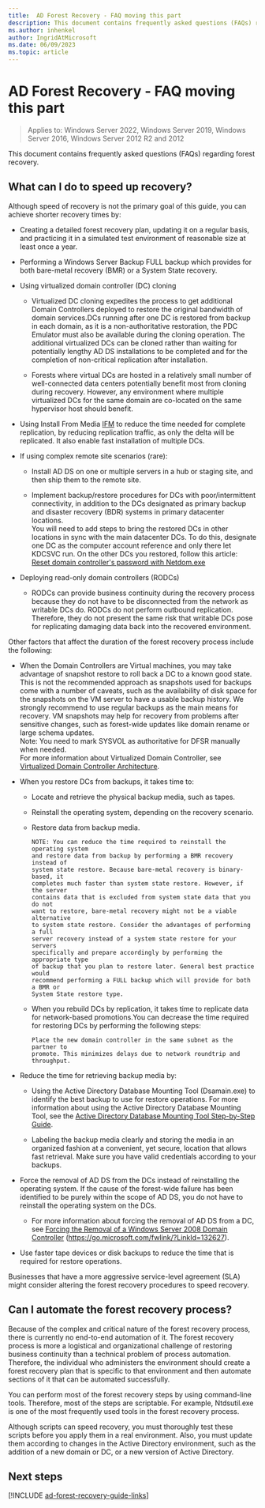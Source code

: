 ```yaml
---
title:  AD Forest Recovery - FAQ moving this part
description: This document contains frequently asked questions (FAQs) regarding forest recovery.
ms.author: inhenkel
author: IngridAtMicrosoft
ms.date: 06/09/2023
ms.topic: article
---
```


# AD Forest Recovery - FAQ moving this part

> Applies to: Windows Server 2022, Windows Server 2019, Windows Server 2016, Windows Server 2012 R2 and 2012

This document contains frequently asked questions (FAQs) regarding forest recovery.

## What can I do to speed up recovery?

Although speed of recovery is not the primary goal of this guide, you can
achieve shorter recovery times by:

- Creating a detailed forest recovery plan, updating it on a regular basis,
    and practicing it in a simulated test environment of reasonable size at
    least once a year.

- Performing a Windows Server Backup FULL backup which provides for both
    bare-metal recovery (BMR) or a System State recovery.

- Using virtualized domain controller (DC) cloning

  - Virtualized DC cloning expedites the process to get additional Domain
        Controllers deployed to restore the original bandwidth of domain
        services.DCs running after one DC is restored from backup in each
        domain, as it is a non-authoritative restoration, the PDC Emulator must
        also be available during the cloning operation. The additional
        virtualized DCs can be cloned rather than waiting for potentially
        lengthy AD DS installations to be completed and for the completion of
        non-critical replication after installation.

  - Forests where virtual DCs are hosted in a relatively small number of
        well-connected data centers potentially benefit most from cloning during
        recovery. However, any environment where multiple virtualized DCs for
        the same domain are co-located on the same hypervisor host should
        benefit.

- Using Install From Media [IFM](https://social.technet.microsoft.com/wiki/contents/articles/8630.active-directory-step-by-step-guide-to-install-an-additional-domain-controller-using-ifm.aspx)
    to reduce the time needed for complete replication, by reducing replication
    traffic, as only the delta will be replicated. It also enable fast
    installation of multiple DCs.

- If using complex remote site scenarios (rare):

  - Install AD DS on one or multiple servers in a hub or staging site, and
        then ship them to the remote site.

  - Implement backup/restore procedures for DCs with poor/intermittent
        connectivity, in addition to the DCs designated as primary backup and
        disaster recovery (BDR) systems in primary datacenter locations.  
        You will need to add steps to bring the restored DCs in other locations
        in sync with the main datacenter DCs. To do this, designate one DC as
        the computer account reference and only there let KDCSVC run. On the
        other DCs you restored, follow this article:  
        [Reset domain controller's password with Netdom.exe](/troubleshoot/windows-server/windows-security/use-netdom-reset-domain-controller-password)

- Deploying read-only domain controllers (RODCs)

  - RODCs can provide business continuity during the recovery process
        because they do not have to be disconnected from the network as writable
        DCs do. RODCs do not perform outbound replication. Therefore, they do
        not present the same risk that writable DCs pose for replicating
        damaging data back into the recovered environment.

Other factors that affect the duration of the forest recovery process include
the following:

- When the Domain Controllers are Virtual machines, you may take advantage of
    snapshot restore to roll back a DC to a known good state. This is not the
    recommended approach as snapshots used for backups come with a number of
    caveats, such as the availability of disk space for the snapshots on the VM
    server to have a usable backup history. We strongly recommend to use regular
    backups as the main means for recovery. VM snapshots may help for recovery
    from problems after sensitive changes, such as forest-wide updates like
    domain rename or large schema updates.  
    Note: You need to mark SYSVOL as authoritative for DFSR manually when
    needed.  
    For more information about Virtualized Domain Controller, see [Virtualized Domain Controller Architecture](/windows-server/identity/ad-ds/get-started/virtual-dc/virtualized-domain-controller-architecture.md).

- When you restore DCs from backups, it takes time to:

  - Locate and retrieve the physical backup media, such as tapes.

  - Reinstall the operating system, depending on the recovery scenario.

  - Restore data from backup media.

        NOTE: You can reduce the time required to reinstall the operating system
        and restore data from backup by performing a BMR recovery instead of
        system state restore. Because bare-metal recovery is binary-based, it
        completes much faster than system state restore. However, if the server
        contains data that is excluded from system state data that you do not
        want to restore, bare-metal recovery might not be a viable alternative
        to system state restore. Consider the advantages of performing a full
        server recovery instead of a system state restore for your servers
        specifically and prepare accordingly by performing the appropriate type
        of backup that you plan to restore later. General best practice would
        recommend performing a FULL backup which will provide for both a BMR or
        System State restore type.

  - When you rebuild DCs by replication, it takes time to replicate data for
        network-based promotions.You can decrease the time required for
        restoring DCs by performing the following steps:

        Place the new domain controller in the same subnet as the partner to
        promote. This minimizes delays due to network roundtrip and throughput.

- Reduce the time for retrieving backup media by:

  - Using the Active Directory Database Mounting Tool (Dsamain.exe) to
        identify the best backup to use for restore operations. For more
        information about using the Active Directory Database Mounting Tool, see
        the [Active Directory Database Mounting Tool Step-by-Step Guide](/previous-versions/windows/it-pro/windows-server-2008-R2-and-2008/cc753609(v=ws.10)). <!-- change this link -->

  - Labeling the backup media clearly and storing the media in an organized
        fashion at a convenient, yet secure, location that allows fast
        retrieval. Make sure you have valid credentials according to your
        backups.

- Force the removal of AD DS from the DCs instead of reinstalling the
    operating system. If the cause of the forest-wide failure has been
    identified to be purely within the scope of AD DS, you do not have to
    reinstall the operating system on the DCs.

  - For more information about forcing the removal of AD DS from a DC, see [Forcing the Removal of a Windows Server 2008 Domain
        Controller](/previous-versions/windows/it-pro/windows-server-2008-R2-and-2008/cc731871(v=ws.10))
        (<https://go.microsoft.com/fwlink/?LinkId=132627>). <!-- change this link -->

- Use faster tape devices or disk backups to reduce the time that is required
    for restore operations.

Businesses that have a more aggressive service-level agreement (SLA) might
consider altering the forest recovery procedures to speed recovery.

## Can I automate the forest recovery process?

Because of the complex and critical nature of the forest recovery process, there
is currently no end-to-end automation of it. The forest recovery process is more
a logistical and organizational challenge of restoring business continuity than
a technical problem of process automation. Therefore, the individual who
administers the environment should create a forest recovery plan that is
specific to that environment and then automate sections of it that can be
automated successfully.

You can perform most of the forest recovery steps by using command-line tools.
Therefore, most of the steps are scriptable. For example, Ntdsutil.exe is one of
the most frequently used tools in the forest recovery process.

Although scripts can speed recovery, you must thoroughly test these scripts
before you apply them in a real environment. Also, you must update them
according to changes in the Active Directory environment, such as the addition
of a new domain or DC, or a new version of Active Directory.

## Next steps

[!INCLUDE [ad-forest-recovery-guide-links](includes/ad-forest-recovery-guide-links.md)]
